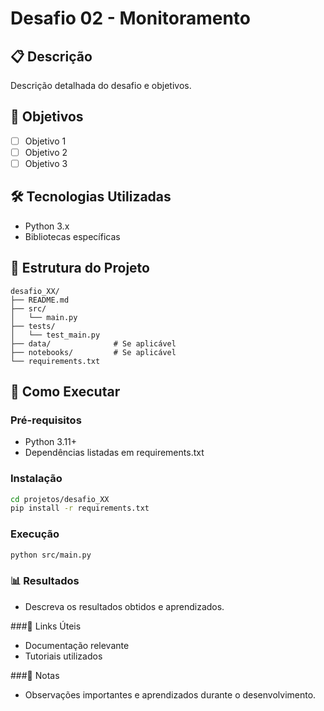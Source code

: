 # Desafio 02 - Monitoramento

## 📋 Descrição
Descrição detalhada do desafio e objetivos.

## 🎯 Objetivos
- [ ] Objetivo 1
- [ ] Objetivo 2
- [ ] Objetivo 3

## 🛠️ Tecnologias Utilizadas
- Python 3.x
- Bibliotecas específicas

## 📁 Estrutura do Projeto
```
desafio_XX/
├── README.md
├── src/
│   └── main.py
├── tests/
│   └── test_main.py
├── data/              # Se aplicável
├── notebooks/         # Se aplicável
└── requirements.txt
```

## 🚀 Como Executar

### Pré-requisitos
- Python 3.11+
- Dependências listadas em requirements.txt

### Instalação
```bash
cd projetos/desafio_XX
pip install -r requirements.txt
```

### Execução
```bash
python src/main.py
```

### 📊 Resultados
* Descreva os resultados obtidos e aprendizados.

###🔗 Links Úteis

* Documentação relevante
* Tutoriais utilizados

###📝 Notas
* Observações importantes e aprendizados durante o desenvolvimento.

